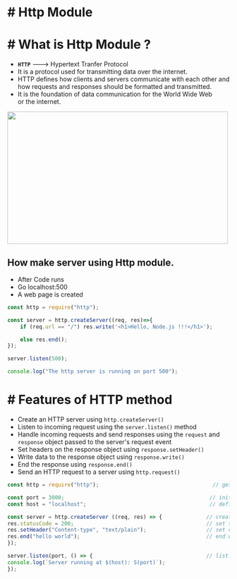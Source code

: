 # # Http Module

# # What is Http Module ?

- **`HTTP`** ---> Hypertext Tranfer Protocol
- It is a protocol used for transmitting data over the internet.
- HTTP defines how clients and servers communicate with each other and how requests and responses should be formatted and transmitted.
- It is the foundation of data communication for the World Wide Web or the internet.
 
<img src="https://github.com/user-attachments/assets/ac6587c0-6f5d-44e4-8902-5de1416fc813" width="500" height="300">


## How make server using Http module.

- After Code runs
- Go localhost:500
- A web page is created 

``` js
const http = require("http");

const server = http.createServer((req, res)=>{
    if (req.url == "/") res.write('<h1>Hello, Node.js !!!</h1>');

    else res.end();
});

server.listen(500);

console.log("The http server is running on port 500");        
```

# # Features of HTTP method

- Create an HTTP server using `http.createServer()`
- Listen to incoming request using the `server.listen()` method
- Handle incoming requests and send responses using the `request` and `response` object passed to the server's request event
- Set headers on the response object using `response.setHeader()`
- Write data to the response object using `response.write()`
- End the response using `response.end()`
- Send an HTTP request to a server using `http.request()`

``` js
const http = require("http");                                    // getting the http module

const port = 3000;                                              // initializing the port no.
const host = "localhost";                                       // define the hostname

const server = http.createServer ((req, res) => {              // create server 
res.statusCode = 200;                                          // set to 200 to indicate it is successful 
res.setHeader("Content-type", "text/plain");                   // set content type to plain text 
res.end("hello world");                                        // end with 'hello world' text return
});

server.listen(port, () => {                                    // list to the define port.
console.log(`Server running at $(host): S(port)`);
});
```







